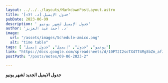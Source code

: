 ```yaml
---
layout: ../../../layouts/MarkdownPostLayout.astro
title: 'جدول الإيميل [د. الاء]'
pubDate: 2023-06-09
description: ' جدول الإيميل لشهر يونيو'
author: 'د. أحمد عبد العزيز'
image:
  url: "/assets/images/Schedule-amico.png"
  alt: "time table"
tags: [ "يونيو", "جدول", "إيميل", "جدول إيميل"]
link: "https://docs.google.com/spreadsheets/d/10PT2I2soTX4TT4Mg8bZm_afJkHPv83DB/edit?usp=drive_link&ouid=118045078308367598703&rtpof=true&sd=true"
postPath: "/posts/notes/09-06-2023-2"

---
```



**جدول الايميل الجديد لشهر يونيو**